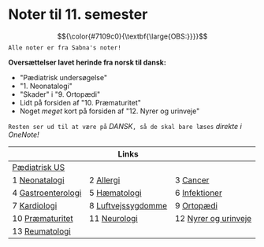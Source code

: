 # Noter til 11. semester

$${\color{#7109c0}{\textbf{\large{OBS:}}}}$$
`Alle noter er fra Sabna's noter!`

**Oversættelser lavet herinde fra norsk til dansk:**
- "Pædiatrisk undersøgelse"
- "1. Neonatalogi"
- "Skader" i "9. Ortopædi"
- Lidt på forsiden af "10. Præmaturitet"
- Noget *meget* kort på forsiden af "12. Nyrer og urinveje"

`Resten ser ud til at være på` *DANSK*`, så de skal bare læses` *direkte i OneNote!*

|| Links ||
|-|-|-|
|[Pædiatrisk US](/0.%20Pædiatrisk%20undersøgelse.md)|
|1 [Neonatalogi](1.%20Neonatalogi.md)|2 [Allergi](2.%20Allergi.md)|3 [Cancer](3.%20Cancer.md)|
|4 [Gastroenterologi](4.%20Gastroenterologi.md)|5 [Hæmatologi](5.%20Hæmatologi.md)|6 [Infektioner](6.%20Infektioner.md)|
|7 [Kardiologi](7.%20Kardiologi.md)|8 [Luftvejssygdomme](8.%20Luftvejssygdomme.md)|9 [Ortopædi](9.%20Ortopædi.md)|
|10 [Præmaturitet](10.%20Præmaturitet.md)|11 [Neurologi](11.%20Neurologi.md)|12 [Nyrer og urinveje](12.%20Nyrer%20og%20urinveje.md)|
|13 [Reumatologi](13.%20Reumatologi.md)|

